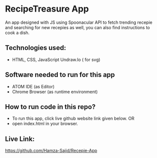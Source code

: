 # RecipeTreasure App
An app designed with JS using Spoonacular API to fetch trending recepie and searching for new recepies as well, you can also find instructions to cook a dish.

## Technologies used:
- HTML, CSS, JavaScript Undraw.Io ( for svg)

## Software needed to run for this app
- ATOM IDE (as Editor)
- Chrome Browser (as runtime environment)

## How to run code in this repo?
- To run this app, click live github website link given below.
OR
- open index.html in your browser.

## Live Link:
https://github.com/Hamza-Sajid/Recepie-App
